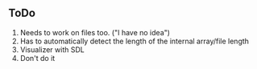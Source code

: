 ## ToDo ##
1. Needs to work on files too. ("I have no idea")
2. Has to automatically detect the length of the internal array/file length
3. Visualizer with SDL
4. Don't do it

